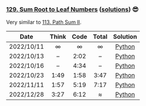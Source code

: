 ### [129. Sum Root to Leaf Numbers](https://leetcode.com/problems/sum-root-to-leaf-numbers/) ([solutions](https://github.com/jxcrw/pazuru/blob/main/leetcode/129.%20Sum%20Root%20to%20Leaf%20Numbers)) 😎
Very similar to [113. Path Sum II](https://leetcode.com/problems/path-sum-ii/).

|    Date    | Think | Code | Total |                                                          Solution                                                           |
|:----------:|:-----:|:----:|:-----:|:---------------------------------------------------------------------------------------------------------------------------:|
| 2022/10/11 |   ∞   |  ∞   |   ∞   |      [Python](https://github.com/jxcrw/pazuru/blob/main/leetcode/129.%20Sum%20Root%20to%20Leaf%20Numbers/sum_nums.py)       |
| 2022/10/13 |   –   | 2:02 |   –   | [Python](https://github.com/jxcrw/pazuru/blob/main/leetcode/129.%20Sum%20Root%20to%20Leaf%20Numbers/sum_nums_2022-10-13.py) |
| 2022/10/16 |   –   | 4:34 |   –   | [Python](https://github.com/jxcrw/pazuru/blob/main/leetcode/129.%20Sum%20Root%20to%20Leaf%20Numbers/sum_nums_2022-10-16.py) |
| 2022/10/23 | 1:49  | 1:58 | 3:47  | [Python](https://github.com/jxcrw/pazuru/blob/main/leetcode/129.%20Sum%20Root%20to%20Leaf%20Numbers/sum_nums_2022-10-23.py) |
| 2022/11/11 | 1:57  | 5:19 | 7:17  | [Python](https://github.com/jxcrw/pazuru/blob/main/leetcode/129.%20Sum%20Root%20to%20Leaf%20Numbers/sum_nums_2022-11-11.py) |
| 2022/12/28 | 3:27  | 6:12 |   ≈   | [Python](https://github.com/jxcrw/pazuru/blob/main/leetcode/129.%20Sum%20Root%20to%20Leaf%20Numbers/sum_nums_2022-12-28.py) |
